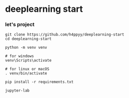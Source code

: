 # deeplearning start

### let's project
```
git clone https://github.com/h4ppyy/deeplearning-start
cd deeplearning-start

python -m venv venv

# for windows
venv\Scripts\activate

# for linux or macOS
. venv/bin/activate

pip install -r requirements.txt

jupyter-lab
```
